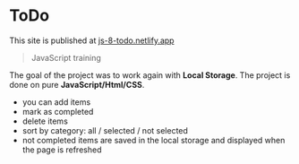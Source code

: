 # ToDo

This site is published at  [js-8-todo.netlify.app](https://js-8-todo.netlify.app/)
> JavaScript training

The goal of the project was to work again with **Local Storage**. The project is done on pure **JavaScript/Html/CSS**.

- you can add items 
- mark as completed
- delete items
- sort by category: all / selected / not selected
- not completed items are saved in the local storage and displayed when the page is refreshed
